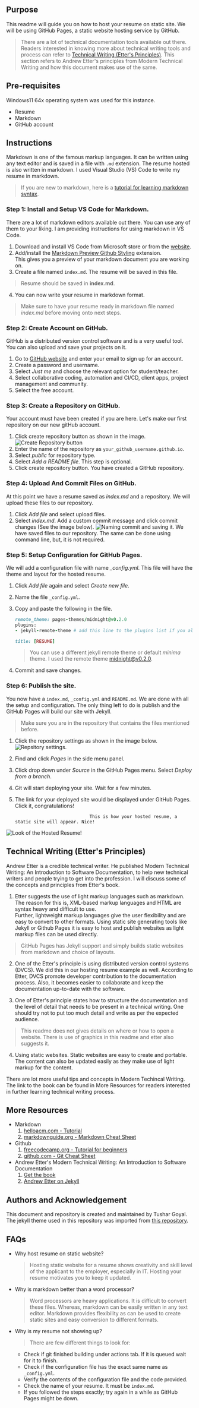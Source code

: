 ## Purpose 

This readme will guide you on how to host your resume on static site. We will be using GitHub Pages, a static website hosting service by GitHub. 
>There are a lot of technical documentation tools available out there.  
Readers interested in knowing more about technical writing tools and process can refer to [Technical Writing (Etter's Principles)](#technical-writing-(etter's-principles)). This section refers to Andrew Etter's principles from Modern Technical Writing and how this document makes use of the same.

## Pre-requisites
Windows11 64x operating system was used for this instance.  
* Resume
* Markdown
* GitHub account

## Instructions

Markdown is one of the famous markup languages. It can be written using any text editor and is saved in a file with `.md` extension. The resume hosted is also written in markdown. I used Visual Studio (VS) Code to write my resume in markdown.

 >If you are new to markdown, here is a [tutorial for learning markdown syntax](https://www.markdowntutorial.com/).  


### Step 1: Install and Setup VS Code for Markdown.
There are a lot of markdown editors available out there. You can use any of them to your liking. I am providing instructions for using markdown in VS Code.
1. Download and install VS Code from Microsoft store or from the [website](https://code.visualstudio.com/download).
2. Add/install the [Markdown Preview Github Styling](https://marketplace.visualstudio.com/items?itemName=bierner.markdown-preview-github-styles) extension.  
This gives you a preview of your markdown document you are working on.  
3. Create a file named `index.md`. The resume will be saved in this file.  
>Resume should be saved in **index.md**.
4. You can now write your resume in markdown format.
>Make sure to have your resume ready in markdown file named *index.md* before moving onto next steps.

### Step 2: Create Account on GitHub.
GitHub is a distributed version control software and is a very useful tool. You can also upload and save your projects on it.
1. Go to [GitHub website](https://github.com/) and enter your email to sign up for an account.
2. Create a password and username.
3. Select *Just me* and choose the relevant option for student/teacher.
4. Select collaborative coding, automation and CI/CD, client apps, project management and community.
5. Select the free account.

### Step 3: Create a Repository on GitHub.
Your account must have been created if you are here. Let's make our first repository on our new gitHub account.
1. Click create repository button as shown in the image.
![Create Repository button](createRepo.png)
2. Enter the name of the repository as `your_github_username.github.io`.
3. Select *public* for repository type.
4. Select *Add a README file*. This step is optional.  
5. Click create repository button.
You have created a GitHub repository. 

### Step 4: Upload And Commit Files on GitHub.
At this point we have a resume saved as *index.md* and a repository. We will upload these files to our repository.
1. Click *Add file* and select upload files.
2. Select *index.md*. Add a custom commit message and click commit changes (See the image below).
![Naming commit and saving it.](savefile.png)
We have saved files to our repository. The same can be done using command line, but, it is not required.

### Step 5: Setup Configuration for GitHub Pages.
We will add a configuration file with name *_config.yml*. This file will have the theme and layout for the hosted resume.
1. Click *Add file* again and select *Create new file*.
2. Name the file `_config.yml`.
3. Copy and paste the following in the file.

    ```ruby
    remote_theme: pages-themes/midnight@v0.2.0
    plugins:
    - jekyll-remote-theme # add this line to the plugins list if you already have one

    title: [RESUME]
    ```
    > You can use a different jekyll remote theme or default *minima* theme. I used the remote theme midnight@v0.2.0.
4. Commit and save changes.

### Step 6: Publish the site.
You now have a `index.md`, `_config.yml` and `README.md`. We are done with all the setup and configuration. The only thing left to do is publish and the GitHub Pages will build our site with Jekyll.
> Make sure you are in the repository that contains the files mentioned before.
1. Click the repository settings as shown in the image below. 
    ![Repsitory settings.](repoSetting.png)
2. Find and click *Pages* in the side menu panel.
3. Click drop down under *Source* in the GitHub Pages menu. Select *Deploy from a branch*.
4. Git will start deploying your site. Wait for a few minutes.
5. The link for your deployed site would be displayed under GitHub Pages. Click it, congratulations!

                                   This is how your hosted resume, a static site will appear. Nice!

![Look of the Hosted Resume!](resume.gif)

## Technical Writing (Etter's Principles)
Andrew Etter is a credible technical writer. He published Modern Technical Writing: An Introduction to Software Documentation, to help new technical writers and people trying to get into the profession. I will discuss some of the concepts and principles from Etter's book.

1. Etter suggests the use of light markup languages such as markdown. The reason for this is, XML-based markup languages and HTML are syntax heavy and difficult to use.  
Further, lightweight markup languages give the user flexibility and are easy to convert to other formats. Using static site generating tools like Jekyll or Github Pages it is easy to host and publish websites as light markup files can be used directly.
> GitHub Pages has Jekyll support and simply builds static websites from markdown and choice of layouts.

2. One of the Etter's principle is using distributed version control systems (DVCS). We did this in our hosting resume example as well. According to Etter, DVCS promote developer contribution to the documentation process. Also, it becomes easier to collaborate and keep the documentation up-to-date with the software.

3. One of Etter's principle states how to structure the documentation and the level of detail that needs to be present in a technical writing. One should try not to put too much detail and write as per the expected audience.
> This readme does not gives details on where or how to open a website. There is use of graphics in this readme and etter also suggests it.
4. Using static websites. Static websites are easy to create and portable. The content can also be updated easily as they make use of light markup for the content.

There are lot more useful tips and concepts in Modern Techincal Writing. The link to the book can be found in More Resources for readers interested in further learning technical writing process.

## More Resources
* Markdown
    1. [helloacm.com - Tutorial](https://www.markdowntutorial.com/)
    2. [markdownguide.org - Markdown Cheat Sheet](https://www.markdownguide.org/cheat-sheet)
* Github  
    1. [freecodecamp.org - Tutorial for beginners](https://www.freecodecamp.org/news/git-and-github-for-beginners/#prerequisites)
    2. [github.com - Git Cheat Sheet](https://education.github.com/git-cheat-sheet-education.pdf)
* Andrew Etter's Modern Technical Writing: An Introduction to Software Documentation
    1. [Get the book](https://www.amazon.ca/Modern-Technical-Writing-Introduction-Documentation-ebook/dp/B01A2QL9SS)
    2. [Andrew Etter on Jekyll](https://www.youtube.com/watch?v=cQqRumnj1qo)



## Authors and Acknowledgement

This document and repository is created and maintained by Tushar Goyal.  
The jekyll theme used in this repository was imported from [this repository](https://github.com/pages-themes/midnight.git).

## FAQs

* Why host resume on static website?
    > Hosting static website for a resume shows creativity and skill level of the applicant to the employer, especially in IT. Hosting your resume motivates you to keep it updated.
* Why is markdown better than a word processor?
    > Word processors are heavy applications. It is difficult to convert these files. Whereas, markdown can be easily written in any text editor. Markdown provides flexibility as can be used to create static sites and easy conversion to different formats.
* Why is my resume not showing up?
    > There are few different things to look for:  
     * Check if git finished building under actions tab. If it is queued wait for it to finish.  
     * Check if the configuration file has the exact same name as `_config.yml`.  
     * Verify the contents of the configuration file and the code provided.  
     * Check the name of your resume. It must be `index.md`.
     * If you followed the steps exactly; try again in a while as GitHub Pages might be down.
